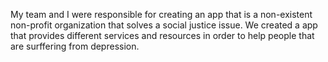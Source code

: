 My team and I were responsible for creating an app that is a non-existent non-profit organization that solves a social justice issue. We created a app that provides different services and resources in order to help people that are surffering from depression.

